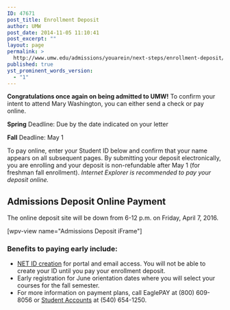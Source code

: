 ```yaml
---
ID: 47671
post_title: Enrollment Deposit
author: UMW
post_date: 2014-11-05 11:10:41
post_excerpt: ""
layout: page
permalink: >
  http://www.umw.edu/admissions/youarein/next-steps/enrollment-deposit/
published: true
yst_prominent_words_version:
  - "1"
---
```

<strong>Congratulations once again on being admitted to UMW!</strong> To confirm your intent to attend Mary Washington, you can either send a check or pay online.

<strong>Spring</strong> Deadline: Due by the date indicated on your letter

<strong>Fall</strong> Deadline: May 1

To pay online, enter your Student ID below and confirm that your name appears on all subsequent pages. By submitting your deposit electronically, you are enrolling and your deposit is non-refundable after May 1 (for freshman fall enrollment). <em>Internet Explorer is recommended to pay your deposit online. </em>
<h2>Admissions Deposit Online Payment</h2>
The online deposit site will be down from 6-12 p.m. on Friday, April 7, 2016.

[wpv-view name="Admissions Deposit iFrame"]
<h3>Benefits to paying early include:</h3>
<ul>
 	<li><a href="http://technology.umw.edu/logins">NET ID creation</a> for portal and email access. You will not be able to create your ID until you pay your enrollment deposit.</li>
 	<li>Early registration for June orientation dates where you will select your courses for the fall semester.</li>
 	<li>For more information on payment plans, call EaglePAY at (800) 609-8056 or <a href="/directory/department/administration/finance/student-accounts/">Student Accounts</a> at (540) 654-1250.</li>
</ul>